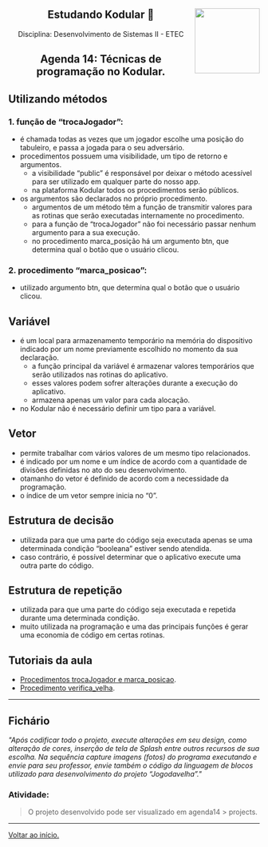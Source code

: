 <div align="center">
<a href="https://github.com/monicaquintal" target="_blank"><img align="right" height="130" src="https://cdn.jsdelivr.net/gh/devicons/devicon/icons/php/php-plain.svg" /></a>
<h2>Estudando Kodular 🤳</h2>
<p>Disciplina: Desenvolvimento de Sistemas II - ETEC</p>
</div>

<div id="agenda06" align="center">
<h2>Agenda 14: Técnicas de programação no Kodular.</h2>
</div>

## Utilizando métodos

### 1. função de “trocaJogador”:

- é chamada todas as vezes que um jogador escolhe uma posição do tabuleiro, e passa a jogada para o seu adversário.
- procedimentos possuem uma visibilidade, um tipo de retorno e argumentos. 
  - a visibilidade “public” é responsável por deixar o método acessível para ser utilizado em qualquer parte do nosso app.
  - na plataforma Kodular todos os procedimentos serão públicos.
- os argumentos são declarados no próprio procedimento. 
  - argumentos de um método têm a função de transmitir valores para as rotinas que serão executadas internamente no procedimento. 
  - para a função de “trocaJogador” não foi necessário passar nenhum argumento para a sua execução.
  -  no procedimento marca_posição há um argumento btn, que determina qual o botão que o usuário clicou.

### 2. procedimento “marca_posicao”:

- utilizado argumento btn, que determina qual o botão que o usuário clicou.

## Variável

- é um local para armazenamento temporário na memória do dispositivo indicado por um nome previamente escolhido no momento da sua declaração. 
  - a função principal da variável é armazenar valores temporários que serão utilizados nas rotinas do aplicativo.
  - esses valores podem sofrer alterações durante a execução do aplicativo.
  - armazena apenas um valor para cada alocação.
- no Kodular não é necessário definir um tipo para a variável.

## Vetor

- permite trabalhar com vários valores de um mesmo tipo relacionados.
- é indicado por um nome e um índice de acordo com a quantidade de divisões definidas no ato do seu desenvolvimento.
- otamanho do vetor é definido de acordo com a necessidade da programação.
- o índice de um vetor sempre inicia no “0”.

## Estrutura de decisão

- utilizada para que uma parte do código seja executada apenas se uma determinada condição “booleana” estiver sendo atendida. 
- caso contrário, é possível determinar que o aplicativo execute uma outra parte do código.

## Estrutura de repetição

- utilizada para que uma parte do código seja executada e repetida durante uma determinada condição. 
- muito utilizada na programação e uma das principais funções é gerar uma economia de código em certas rotinas.

## Tutoriais da aula

- [Procedimentos trocaJogador e marca_posicao](https://www.youtube.com/watch?v=wdYw1HgOUZA).
- [Procedimento verifica_velha](https://www.youtube.com/watch?v=DifjY5Wa8pM).

--- 

## Fichário

<em>
"Após codificar todo o projeto, execute alterações em seu design, como alteração de cores, inserção de tela de Splash entre outros recursos de sua escolha. Na sequência capture imagens (fotos) do programa executando e envie para seu professor, envie também o código da linguagem de blocos utilizado para desenvolvimento do projeto “Jogodavelha”."
</em>

### Atividade:

<div align="center">



</div>

> O projeto desenvolvido pode ser visualizado em agenda14 > projects.

--- 

[Voltar ao início.](https://github.com/monicaquintal/disciplina_DS_II_ETEC)


